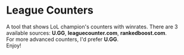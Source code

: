 # League Counters
A tool that shows LoL champion's counters with winrates. There are 3 available sources: **U.GG**, **leaguecounter.com**, **rankedboost.com**.  
For more advanced counters, I'd prefer **U.GG**.  
Enjoy!
